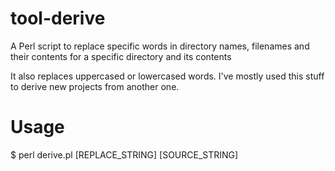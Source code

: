 # tool-derive
<p>A Perl script to replace specific words in directory names, filenames and their contents for a specific directory and its contents</p>

<p>It also replaces uppercased or lowercased words. I've mostly used this stuff to derive new projects from another one.</p>

<h1>Usage</h1>

$ perl derive.pl [REPLACE_STRING] [SOURCE_STRING]
